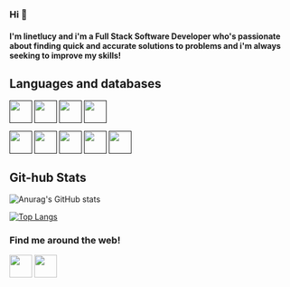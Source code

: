 ### Hi 👋 


#### I'm linetlucy and i'm a Full Stack Software Developer who's passionate about finding quick and accurate solutions to problems and i'm always seeking to improve my skills!




## Languages and databases
<a href="" target="blank"><img align="center" src="https://img.icons8.com/color/2x/python.png" height="40" /></a>
<a href="" target="blank"><img align="center" src="https://img.icons8.com/color/2x/angularjs.png" height="40" /></a>
<a href="" target="blank"><img align="center" src="https://img.icons8.com/color/2x/bootstrap.png" height="40" /></a>
<a href="" target="blank"><img align="center" src="https://img.icons8.com/color/2x/javascript.png" height="40" /></a>

<a href="" target="blank"><img align="center" src="https://img.icons8.com/color/2x/html-5.png" height="40" /></a>
<a href="" target="blank"><img align="center" src="https://img.icons8.com/color/2x/css3.png" height="40" /></a>
<a href="" target="blank"><img align="center" src="https://img.icons8.com/ios/2x/flask.png" height="40" /></a>
<a href="" target="blank"><img align="center" src="https://img.icons8.com/ios/2x/django.png" height="40" /></a>
<a href="" target="blank"><img align="center" src="https://img.icons8.com/color/2x/postgreesql.png" height="40" /></a>
<!-- 
[![GitHub Streak](https://github-readme-streak-stats.herokuapp.com?user=linetlucy-genchabe&theme=radical)](https://git.io/streak-stats)
 -->

## Git-hub Stats
![Anurag's GitHub stats](https://github-readme-stats.vercel.app/api?username=linetlucy-genchabe&show_icons=true&theme=radical)

[![Top Langs](https://github-readme-stats.vercel.app/api/top-langs/?username=linetlucy-genchabe&layout=compact)](https://github.com/linetlucy-genchabe/linetlucy-genchabe)


### Find me around the web!

<a href="https://www.linkedin.com/in/linetlucygenchabe/" target="blank"><img align="center" src="https://img.icons8.com/color/2x/linkedin-circled.png" height="40" /></a>
<a href="https://github.com/linetlucy-genchabe" target="blank"><img align="center" src="https://img.icons8.com/ios-filled/2x/github.png" height="40" /></a>
<!-- <a href="" target="blank"><img align="center" src="https://img.icons8.com/color/2x/instagram-new.png" height="40" /></a> -->

<!--
**linetlucy-genchabe/linetlucy-genchabe** is a ✨ _special_ ✨ repository because its `README.md` (this file) appears on your GitHub profile.

Here are some ideas to get you started:

- 🔭 I’m currently working on ...
- 🌱 I’m currently learning ...
- 👯 I’m looking to collaborate on ...
- 🤔 I’m looking for help with ...
- 💬 Ask me about ...
- 📫 How to reach me: ...
- 😄 Pronouns: ...
- ⚡ Fun fact: ...
-->
